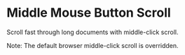 # Middle Mouse Button Scroll

Scroll fast through long documents with middle-click scroll.

Note: The default browser middle-click scroll is overridden.